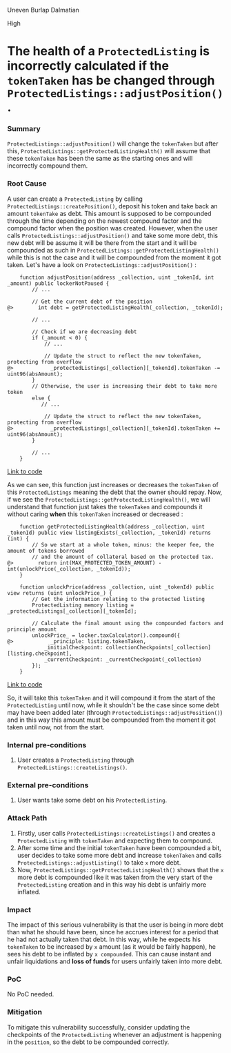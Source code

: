 Uneven Burlap Dalmatian

High

# The health of a ```ProtectedListing``` is incorrectly calculated if the ```tokenTaken``` has be changed through ```ProtectedListings::adjustPosition()```.

### Summary

```ProtectedListings::adjustPosition()``` will change the ```tokenTaken``` but after this, ```ProtectedListings::getProtectedListingHealth()``` will assume that these ```tokenTaken``` has been the same as the starting ones and will incorrectly compound them.

### Root Cause

A user can create a ```ProtectedListing``` by calling ```ProtectedListings::createPosition()```, deposit his token and take back an amount ```tokenTake``` as debt. This amount is supposed to be compounded through the time depending on the newest compound factor and the compound factor when the position was created. However, when the user calls ```ProtectedListings::adjustPosition()``` and take some more debt, this new debt will be assume it will be there from the start and it will be compounded as such in ```ProtectedListings::getProtectedListingHealth()``` while this is not the case and it will be compounded from the moment it got taken. Let's have a look on ```ProtectedListings::adjustPosition()``` :
```solidity
    function adjustPosition(address _collection, uint _tokenId, int _amount) public lockerNotPaused {
        // ...

        // Get the current debt of the position
@>        int debt = getProtectedListingHealth(_collection, _tokenId);

        // ...

        // Check if we are decreasing debt
        if (_amount < 0) {
            // ...

            // Update the struct to reflect the new tokenTaken, protecting from overflow
@>            _protectedListings[_collection][_tokenId].tokenTaken -= uint96(absAmount);
        }
        // Otherwise, the user is increasing their debt to take more token
        else {
           // ...

            // Update the struct to reflect the new tokenTaken, protecting from overflow
@>            _protectedListings[_collection][_tokenId].tokenTaken += uint96(absAmount);
        }

        // ...
    }
```
[Link to code](https://github.com/sherlock-audit/2024-08-flayer/blob/0ec252cf9ef0f3470191dcf8318f6835f5ef688c/flayer/src/contracts/ProtectedListings.sol#L366C1-L417C6)

As we can see, this function just increases or decreases the ```tokenTaken``` of this ```ProtectedListings``` meaning the debt that the owner should repay. Now, if we see the ```ProtectedListings::getProtectedListingHealth()```, we will understand that function just takes the ```tokenTaken``` and compounds it without caring **when** this ```tokenTaken``` increased or decreased :
```solidity
    function getProtectedListingHealth(address _collection, uint _tokenId) public view listingExists(_collection, _tokenId) returns (int) {
        // So we start at a whole token, minus: the keeper fee, the amount of tokens borrowed
        // and the amount of collateral based on the protected tax.
@>        return int(MAX_PROTECTED_TOKEN_AMOUNT) - int(unlockPrice(_collection, _tokenId));
    }

    function unlockPrice(address _collection, uint _tokenId) public view returns (uint unlockPrice_) {
        // Get the information relating to the protected listing
        ProtectedListing memory listing = _protectedListings[_collection][_tokenId];

        // Calculate the final amount using the compounded factors and principle amount
        unlockPrice_ = locker.taxCalculator().compound({
@>            _principle: listing.tokenTaken,
            _initialCheckpoint: collectionCheckpoints[_collection][listing.checkpoint],
            _currentCheckpoint: _currentCheckpoint(_collection)
        });
    }
```
[Link to code](https://github.com/sherlock-audit/2024-08-flayer/blob/0ec252cf9ef0f3470191dcf8318f6835f5ef688c/flayer/src/contracts/ProtectedListings.sol#L497)

So, it will take this ```tokenTaken``` and it will compound it from the start of the ```ProtectedListing``` until now, while it shouldn't be the case since some debt may have been added later (through ```ProtectedListings::adjustPosition()```) and in this way this amount must be compounded from the moment it got taken until now, not from the start.

### Internal pre-conditions

1. User creates a ```ProtectedListing``` through ```ProtectedListings::createListings()```.

### External pre-conditions

1. User wants take some debt on his ```ProtectedListing```.

### Attack Path

1. Firstly, user calls ```ProtectedListings::createListings()``` and creates a ```ProtectedListing``` with ```tokenTaken``` and expecting them to compound.
2. After some time and the initial ```tokenTaken``` have been compounded a bit, user decides to take some more debt and increase ```tokenTaken``` and calls ```ProtectedListings::adjustListing()``` to take ```x``` more debt.
3. Now, ```ProtectedListings::getProtectedListingHealth()``` shows that the ```x``` more debt is compounded like it was taken from the very start of the ```ProtectedListing``` creation and in this way his debt is unfairly more inflated.

### Impact

The impact of this serious vulnerability is that the user is being in more debt than what he should have been, since he accrues interest for a period that he had not actually taken that debt. In this way, while he expects his ```tokenTaken``` to be increased by ```x``` amount (as it would be fairly happen), he sees his debt to be inflated by ```x compounded```. This can cause instant and unfair liquidations and **loss of funds** for users unfairly taken into more debt.

### PoC

No PoC needed.

### Mitigation

To mitigate this vulnerability successfully, consider updating the checkpoints of the ```ProtectedListing``` whenever an adjustment is happening in the ```position```, so the debt to be compounded correctly.